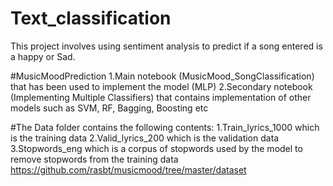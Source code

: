 # Text_classification
This project involves using sentiment analysis to predict if a song entered is a happy or Sad.

#MusicMoodPrediction
1.Main notebook (MusicMood_SongClassification) that has been used to implement the model (MLP)
2.Secondary notebook (Implementing Multiple Classifiers) that contains implementation of other models such as SVM, RF, Bagging, Boosting etc

#The Data folder contains the following contents:
1.Train_lyrics_1000 which is the training data
2.Valid_lyrics_200 which is the validation data
3.Stopwords_eng which is a corpus of stopwords used by the model to remove stopwords from the training data
https://github.com/rasbt/musicmood/tree/master/dataset
